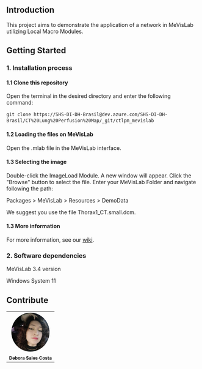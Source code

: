 ## Introduction
This project aims to demonstrate the application of a network in MeVisLab utilizing Local Macro Modules.

## Getting Started

### 1. Installation process
#### 1.1 Clone this repository
Open the terminal in the desired directory and enter the following command:

  ```
git clone https://SHS-DI-DH-Brasil@dev.azure.com/SHS-DI-DH-Brasil/CT%20Lung%20Perfusion%20Map/_git/ctlpm_mevislab
  ```

#### 1.2 Loading the files on MeVisLab
Open the .mlab file in the MeVisLab interface.

#### 1.3 Selecting the image
Double-click the ImageLoad Module. A new window will appear. Click the "Browse" button to select the file. Enter your MeVisLab Folder and navigate following the path:


Packages > MeVisLab > Resources > DemoData


We suggest you use the file Thorax1_CT.small.dcm.

#### 1.3 More information
For more information, see our [wiki](https://dev.azure.com/SHS-DI-DH-Brasil/CT%20Lung%20Perfusion%20Map/_wiki/wikis/Siemens_Wiki?wikiVersion=GBmain&pagePath=/CT%20Lung%20Perfusion%20Map).

### 2. Software dependencies
MeVisLab 3.4 version 

Windows System 11

## Contribute
<table>
  <tr>
    <td align="center"><a href="https://github.com/deborasaless"><img style="border-radius: 50%;" src="https://raw.githubusercontent.com/deborasaless/images/main/foto-perfil-Debora-Sales-Costa.jpg" width="100px;" alt=""/><br /><sub><b>Debora Sales Costa</b></sub></a><br /></a></td>
   
</table>
